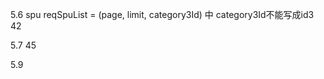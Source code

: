 5.6 spu reqSpuList = (page, limit, category3Id) 中  category3Id不能写成id3
42

5.7 45

5.9 <template slot-scope="{row}">y  <template slot-scope="row">n

5.15 48

5.16 51
```
  //清理数据
  //Object.assign:es6中新增的方法可以合并对象
  //组件实例this._data,可以操作data当中响应式数据
  //this.$options可以获取配置对象，配置对象的data函数执行，返回的响应式数据为空的
  Object.assign(this._data, this.$options.data())
```
5.17 53

5.23 57)获取添加SKU的数据
http://localhost:9529/dev-api/admin/product/spuImageList/5704
http://localhost:9529/dev-api/admin/product/spuSaleAttrList/5704
http://localhost:9529/dev-api/admin/product/attrInfoList/1/1/1

5.24 62

5.25 69

5.27 84 <div slot="header" class="header">  下划线

